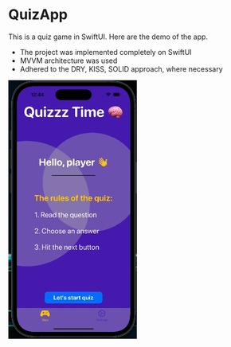 # QuizApp
This is a quiz game in SwiftUI. Here are the demo of the app. 

- The project was implemented completely on SwiftUI 
- MVVM architecture was used
- Adhered to the DRY, KISS, SOLID approach, where necessary

![](https://github.com/IlyaPavl/QuizApp/blob/main/quizApp.gif)
